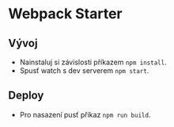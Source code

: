# Webpack Starter

## Vývoj

- Nainstaluj si závislosti příkazem `npm install`.
- Spusť watch s dev serverem `npm start`.

## Deploy

- Pro nasazení pusť příkaz `npm run build`.
